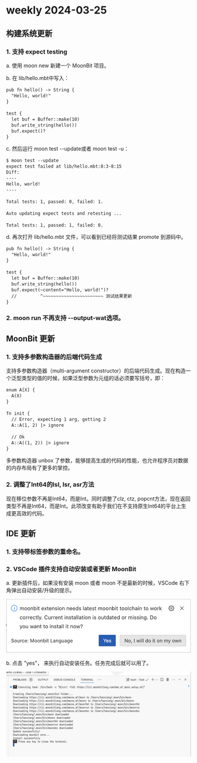 # weekly 2024-03-25
## **构建系统更新**

### **1. 支持 expect testing**

a. 使用 moon new 新建一个 MoonBit 项目。

b. 在 lib/hello.mbt中写入：

```moonbit
pub fn hello() -> String {
  "Hello, world!"
}

test {
  let buf = Buffer::make(10)
  buf.write_string(hello())
  buf.expect()?
}

```

c. 然后运行 moon test --update或者 moon test -u：

```moonbit
$ moon test --update
expect test failed at lib/hello.mbt:8:3-8:15
Diff:
----
Hello, world!
----

Total tests: 1, passed: 0, failed: 1.

Auto updating expect tests and retesting ...

Total tests: 1, passed: 1, failed: 0.

```

d. 再次打开 lib/hello.mbt 文件，可以看到已经将测试结果 promote 到源码中。

```moonbit
pub fn hello() -> String {
  "Hello, world!"
}

test {
  let buf = Buffer::make(10)
  buf.write_string(hello())
  buf.expect(~content="Hello, world!")?
  //         ^~~~~~~~~~~~~~~~~~~~~~~~ 测试结果更新
}

```

### **2. moon run 不再支持 --output-wat选项。**

## **MoonBit 更新**

### **1. 支持多参数构造器的后端代码生成**

支持多参数构造器（multi-argument constructor）的后端代码生成。现在构造一个泛型类型的值的时候，如果泛型参数为元组的话必须要写括号，即：

```moonbit
enum A[X] {
  A(X)
}

fn init {
  // Error, expecting 1 arg, getting 2
  A::A(1, 2) |> ignore

  // Ok
  A::A((1, 2)) |> ignore
}

```

多参数构造器 unbox 了参数，能够提高生成的代码的性能，也允许程序员对数据的内存布局有了更多的掌控。

### **2. 调整了Int64的lsl, lsr, asr方法**

现在移位参数不再是Int64，而是Int。同时调整了clz, ctz, popcnt方法，现在返回类型不再是Int64，而是Int。此项改变有助于我们在不支持原生Int64的平台上生成更高效的代码。

## **IDE 更新**

### **1. 支持带标签参数的重命名。**

### **2. VSCode 插件支持自动安装或者更新 MoonBit**

a. 更新插件后，如果没有安装 moon 或者 moon 不是最新的时候，VSCode 右下角弹出自动安装/升级的提示。

![Untitled](./Untitled.png)

b. 点击 "yes"， 来执行自动安装任务。任务完成后就可以用了。

![Untitled](./Untitled%201.png)

